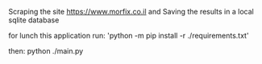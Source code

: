 Scraping the site https://www.morfix.co.il
and Saving the results in a local sqlite database

for lunch this application run:
    'python -m pip install -r ./requirements.txt'

then: 
    python ./main.py
